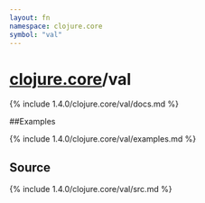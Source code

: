 ```yaml
---
layout: fn
namespace: clojure.core
symbol: "val"
---
```


# [clojure.core](../)/val

{% include 1.4.0/clojure.core/val/docs.md %}

##Examples

{% include 1.4.0/clojure.core/val/examples.md %}
## Source
{% include 1.4.0/clojure.core/val/src.md %}

